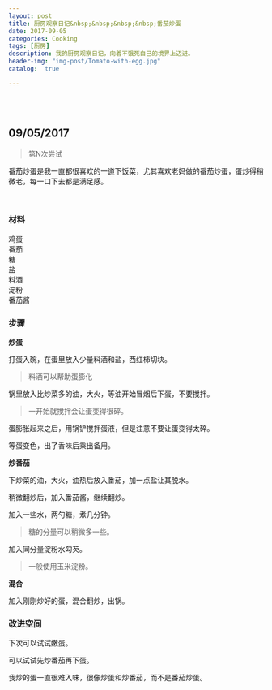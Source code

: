 ```yaml
---
layout: post
title: 厨房观察日记&nbsp;&nbsp;&nbsp;&nbsp;番茄炒蛋
date: 2017-09-05
categories: Cooking
tags: [厨房]
description: 我的厨房观察日记，向着不饿死自己的境界上迈进。
header-img: "img-post/Tomato-with-egg.jpg"
catalog:  true

---
```


 <br />
 <br />
    
    
## 09/05/2017 
>第N次尝试

番茄炒蛋是我一直都很喜欢的一道下饭菜，尤其喜欢老妈做的番茄炒蛋，蛋炒得稍微老，每一口下去都是满足感。

<br />

### 材料

鸡蛋<br />
番茄<br />
糖<br />
盐<br />
料酒<br />
淀粉<br />
番茄酱<br />

### 步骤

**炒蛋**

打蛋入碗，在蛋里放入少量料酒和盐，西红柿切块。

> 料酒可以帮助蛋膨化

锅里放入比炒菜多的油，大火，等油开始冒烟后下蛋，不要搅拌。

> 一开始就搅拌会让蛋变得很碎。

蛋膨胀起来之后，用锅铲搅拌蛋液，但是注意不要让蛋变得太碎。

等蛋变色，出了香味后乘出备用。

**炒番茄**

下炒菜的油，大火，油热后放入番茄，加一点盐让其脱水。

稍微翻炒后，加入番茄酱，继续翻炒。

加入一些水，两勺糖，煮几分钟。

> 糖的分量可以稍微多一些。

加入同分量淀粉水勾芡。

>一般使用玉米淀粉。

**混合**

加入刚刚炒好的蛋，混合翻炒，出锅。


### 改进空间

下次可以试试嫩蛋。

可以试试先炒番茄再下蛋。

我炒的蛋一直很难入味，很像炒蛋和炒番茄，而不是番茄炒蛋。

